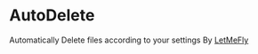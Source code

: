 <!--
 * @Author: LetMeFly
 * @Date: 2022-08-10 22:18:58
 * @LastEditors: LetMeFly
 * @LastEditTime: 2022-08-10 23:20:16
-->
# AutoDelete

Automatically Delete files according to your settings By [LetMeFly](https://letmefly.xyz)
